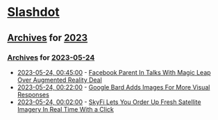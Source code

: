 # [Slashdot](../../../README.md)

## [Archives](../../index.md) for [2023](../index.md)

### [Archives](../../index.md) for [2023-05-24](index.md)

* [2023-05-24, 00:45:00](https://tech.slashdot.org/story/23/05/23/2151250/facebook-parent-in-talks-with-magic-leap-over-augmented-reality-deal?utm_source=rss1.0mainlinkanon&utm_medium=feed) - [Facebook Parent In Talks With Magic Leap Over Augmented Reality Deal](https://tech.slashdot.org/story/23/05/23/2151250/facebook-parent-in-talks-with-magic-leap-over-augmented-reality-deal?utm_source=rss1.0mainlinkanon&utm_medium=feed)
* [2023-05-24, 00:22:00](https://tech.slashdot.org/story/23/05/23/2155242/google-bard-adds-images-for-more-visual-responses?utm_source=rss1.0mainlinkanon&utm_medium=feed) - [Google Bard Adds Images For More Visual Responses](https://tech.slashdot.org/story/23/05/23/2155242/google-bard-adds-images-for-more-visual-responses?utm_source=rss1.0mainlinkanon&utm_medium=feed)
* [2023-05-24, 00:02:00](https://tech.slashdot.org/story/23/05/23/2145232/skyfi-lets-you-order-up-fresh-satellite-imagery-in-real-time-with-a-click?utm_source=rss1.0mainlinkanon&utm_medium=feed) - [SkyFi Lets You Order Up Fresh Satellite Imagery In Real Time With a Click](https://tech.slashdot.org/story/23/05/23/2145232/skyfi-lets-you-order-up-fresh-satellite-imagery-in-real-time-with-a-click?utm_source=rss1.0mainlinkanon&utm_medium=feed)
